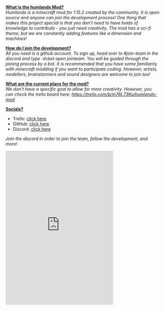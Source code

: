 <u><b>What is the humlands Mod?</b></u>
<br>
<i>Humlands is a minecraft mod for 1.15.2 created by the community. It is open source and anyone can join the development process! One thing that makes this project special is that you don't need to have loads of knowledge to contribute - you just need creativity. The mod has a sci-fi theme, but we are constantly adding features like a dimension and machines!</i>

<u><b>How do I join the development?</b></u>
<br>
<i>All you need is a github account. To sign up, head over to #join-team in the discord and type -ticket open jointeam. You will be guided through the joining process by a bot. It is recommended that you have some familiarity with minecraft modding if you want to participate coding. However, artists, modellers, brainstormers and sound designers are welcome to join too!</i>

<u><b>What are the current plans for the mod?</b></u>
<br>
<i>We don't have a specific goal to allow for more creativity. However, you can check the trello board here:  https://trello.com/b/m76L73Ku/humlands-mod</i>

<u><b>Socials?</b></u>
<ul>
<li>Trello: <a href="https://trello.com/b/m76L73Ku/humlands-mod">click here</a></li>
<li>GitHub: <a href="https://github.com/Cy4Shot/Humlands-Mod">click here</a></li>
<li>Discord: <a href="https://discord.gg/CqNmMfY">click here</a></li>
</ul>

<i>Join the discord in order to join the team, follow the development, and more!</i>
<iframe src="https://discordapp.com/widget?id=714363708830253098&theme=dark" width="350" height="500" allowtransparency="true" frameborder="0"></iframe>
